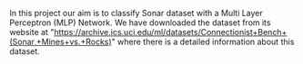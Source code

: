 In this project our aim is to classify Sonar dataset with a Multi Layer Perceptron (MLP) Network.
We have downloaded the dataset from its website at "https://archive.ics.uci.edu/ml/datasets/Connectionist+Bench+(Sonar,+Mines+vs.+Rocks)" where there is a detailed information about this dataset. 


